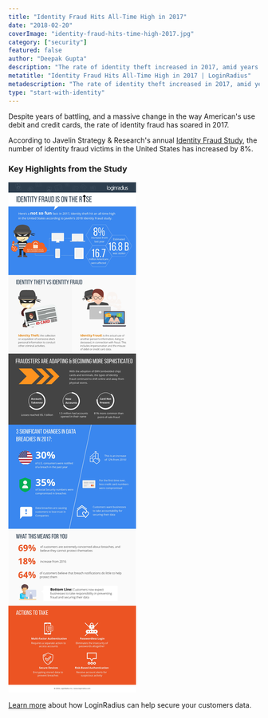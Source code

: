 ```yaml
---
title: "Identity Fraud Hits All-Time High in 2017"
date: "2018-02-20"
coverImage: "identity-fraud-hits-time-high-2017.jpg"
category: ["security"]
featured: false 
author: "Deepak Gupta"
description: "The rate of identity theft increased in 2017, amid years of fighting and a major shift in the way American debit and credit cards are used."
metatitle: "Identity Fraud Hits All-Time High in 2017 | LoginRadius"
metadescription: "The rate of identity theft increased in 2017, amid years of fighting and a major shift in the way American debit and credit cards are used."
type: "start-with-identity"
---
```


Despite years of battling, and a massive change in the way American's use debit and credit cards, the rate of identity fraud has soared in 2017.

According to Javelin Strategy & Research's annual [Identity Fraud Study](https://www.javelinstrategy.com/coverage-area/2018-identity-fraud-fraud-enters-new-era-complexity), the number of identity fraud victims in the United States has increased by 8%.

### Key Highlights from the Study

![](infographic-Final.jpg)

[Learn more](https://www.loginradius.com/customer-identity/) about how LoginRadius can help secure your customers data.

